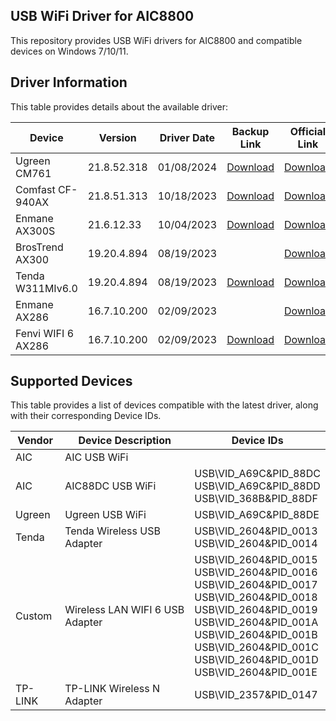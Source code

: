 ## USB WiFi Driver for AIC8800

This repository provides USB WiFi drivers for AIC8800 and compatible devices on Windows 7/10/11.

## Driver Information

This table provides details about the available driver:

| Device | Version        | Driver Date | Backup Link                                              | Official Link |
|----------------|----------------|--------------|--------------------------------------------------------------|--------------|
| Ugreen CM761 | 21.8.52.318     | 01/08/2024     | [Download](https://github.com/peckishrine/aic8800_windows_drivers/raw/main/AIC8800FC-CM761%E9%A9%B1%E5%8A%A8.zip) | [Download](https://download.lulian.cn/AIC8800FC-CM761%E9%A9%B1%E5%8A%A8.zip) |
| Comfast CF-940AX | 21.8.51.313     | 10/18/2023     | [Download](https://github.com/peckishrine/aic8800_windows_drivers/raw/main/20231220091946673.zip) | [Download](https://en.comfast.com.cn/uploadfile/2023/1220/20231220091946673.zip) |
| Enmane AX300S | 21.6.12.33     | 10/04/2023     | [Download](https://github.com/peckishrine/aic8800_windows_drivers/raw/main/EM-AX300S_Windows_WiFi6_Driver.zip) | [Download](https://www.enmangroup.cn/link/EM-AX300S_Windows_WiFi6_Driver.zip) |
| BrosTrend AX300 | 19.20.4.894     | 08/19/2023     |  | [Download](https://cdn.shopify.com/s/files/1/0270/1023/6487/files/AX300_Nano_USB_Adapter-Driver_for_Windows_11_10_7.exe?v=1695803771) |
| Tenda W311MIv6.0 | 19.20.4.894     | 08/19/2023     | [Download](https://github.com/peckishrine/aic8800_windows_drivers/raw/main/Setup_W311MIV6.0_V1.0.0.8.zip) | [Download](https://down.tendacn.com/uploadfile/W311MI/Setup_W311MIV6.0_V1.0.0.8.zip) |
| Enmane AX286 | 16.7.10.200     | 02/09/2023     |  | [Download](http://www.enmangroup.cn/link/EM-AX286_Windows_WiFi_Driver.zip) |
| Fenvi WIFI 6 AX286 | 16.7.10.200     | 02/09/2023     | [Download](https://github.com/peckishrine/aic8800_windows_drivers/raw/main/18286.rar) | [Download](https://download.fenvi.com/support/USB/18286.rar) |

## Supported Devices

This table provides a list of devices compatible with the latest driver, along with their corresponding Device IDs.

| Vendor | Device Description | Device IDs |
|---|---|---|
| AIC | AIC USB WiFi |  |
| AIC | AIC88DC USB WiFi | USB\VID_A69C&PID_88DC<br>USB\VID_A69C&PID_88DD<br>USB\VID_368B&PID_88DF |
| Ugreen | Ugreen USB WiFi | USB\VID_A69C&PID_88DE |
| Tenda | Tenda Wireless USB Adapter | USB\VID_2604&PID_0013<br>USB\VID_2604&PID_0014 |
| Custom | Wireless LAN WIFI 6 USB Adapter | USB\VID_2604&PID_0015<br>USB\VID_2604&PID_0016<br>USB\VID_2604&PID_0017<br>USB\VID_2604&PID_0018<br>USB\VID_2604&PID_0019<br>USB\VID_2604&PID_001A<br>USB\VID_2604&PID_001B<br>USB\VID_2604&PID_001C<br>USB\VID_2604&PID_001D<br>USB\VID_2604&PID_001E |
| TP-LINK | TP-LINK Wireless N Adapter | USB\VID_2357&PID_0147 |
